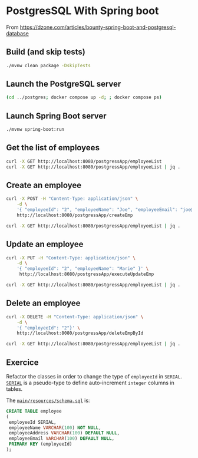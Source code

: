 # PostgresSQL With Spring boot

From https://dzone.com/articles/bounty-spring-boot-and-postgresql-database

## Build (and skip tests)

```bash
./mvnw clean package -DskipTests
```

## Launch the PostgreSQL server

```bash
(cd ../postgres; docker compose up -d; ; docker compose ps)
```

## Launch Spring Boot server

```bash
./mvnw spring-boot:run
```

## Get the list of employees

```bash
curl -X GET http://localhost:8080/postgressApp/employeeList
curl -X GET http://localhost:8080/postgressApp/employeeList | jq .
```

## Create an employee

```bash
curl -X POST -H "Content-Type: application/json" \
    -d \
    '{ "employeeId": "2", "employeeName": "Joe", "employeeEmail": "joe@gmail.com",  "employeeAddress":"GB" }' \
    http://localhost:8080/postgressApp/createEmp
```

```bash
curl -X GET http://localhost:8080/postgressApp/employeeList | jq .
```

## Update an employee

```bash
curl -X PUT -H "Content-Type: application/json" \
    -d \
    '{ "employeeId": "2", "employeeName": "Marie" }' \
     http://localhost:8080/postgressApp/executeUpdateEmp
```

```bash
curl -X GET http://localhost:8080/postgressApp/employeeList | jq .
```

## Delete an employee

```bash
curl -X DELETE -H "Content-Type: application/json" \
    -d \
    '{ "employeeId": "2"}' \
    http://localhost:8080/postgressApp/deleteEmpById
```

```bash
curl -X GET http://localhost:8080/postgressApp/employeeList | jq .
```

## Exercice

Refactor the classes in order to change the type of `employeeId` in `SERIAL`.  [`SERIAL`](https://www.postgresql.org/docs/current/datatype-numeric.html#DATATYPE-SERIAL) is a pseudo-type to define auto-increment `integer` columns in tables.

The [`main/resources/schema.sql`](main/resources/schema.sql) is:

```sql
CREATE TABLE employee
(
 employeeId SERIAL,
 employeeName VARCHAR(100) NOT NULL,
 employeeAddress VARCHAR(100) DEFAULT NULL,
 employeeEmail VARCHAR(100) DEFAULT NULL,
 PRIMARY KEY (employeeId)
);
```